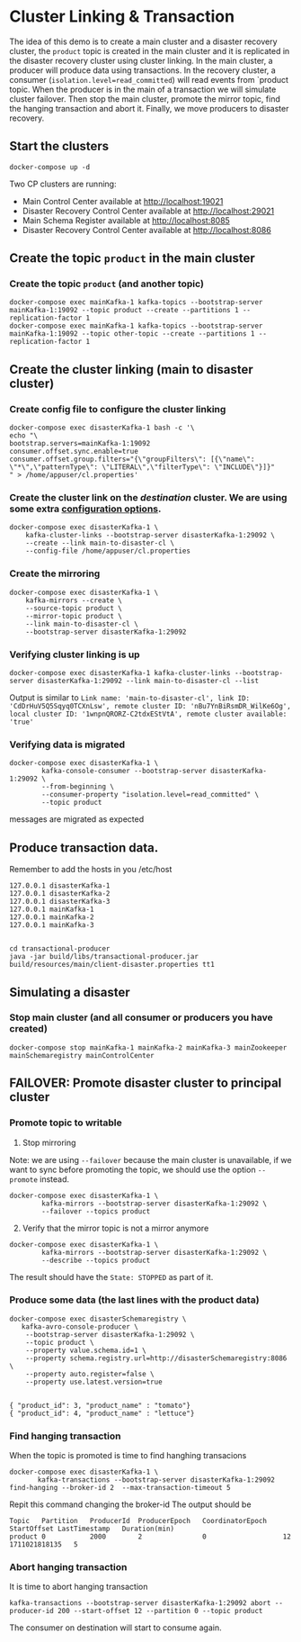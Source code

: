 # Cluster Linking & Transaction

The idea of this demo is to create a main cluster and a disaster recovery cluster, the `product` topic is created in the main cluster and it is replicated in the disaster recovery cluster using cluster linking. In the main cluster, a producer will produce data using transactions. In the recovery cluster, a consumer (`isolation.level=read_committed`) will read events from `product topic. When the producer is in the main of a transaction we will simulate cluster failover. Then stop the main cluster, promote the mirror topic, find the hanging transaction and abort it. Finally, we move producers to disaster recovery.

## Start the clusters

```shell
docker-compose up -d
```

Two CP clusters are running:

* Main Control Center available at [http://localhost:19021](http://localhost:19021/)
* Disaster Recovery Control Center available at [http://localhost:29021](http://localhost:29021/)
* Main Schema Register available at [http://localhost:8085](http://localhost:8085/)
* Disaster Recovery Control Center available at [http://localhost:8086](http://localhost:8086/)

## Create the topic `product`  in the main cluster

### Create the topic `product` (and another topic)

```shell
docker-compose exec mainKafka-1 kafka-topics --bootstrap-server mainKafka-1:19092 --topic product --create --partitions 1 --replication-factor 1
docker-compose exec mainKafka-1 kafka-topics --bootstrap-server mainKafka-1:19092 --topic other-topic --create --partitions 1 --replication-factor 1
```

## Create the cluster linking (main to disaster cluster)

### Create config file to configure the cluster linking

```shell
docker-compose exec disasterKafka-1 bash -c '\
echo "\
bootstrap.servers=mainKafka-1:19092
consumer.offset.sync.enable=true 
consumer.offset.group.filters="{\"groupFilters\": [{\"name\": \"*\",\"patternType\": \"LITERAL\",\"filterType\": \"INCLUDE\"}]}"
" > /home/appuser/cl.properties'
```

### Create the cluster link on the *destination* cluster. We are using some extra [configuration options](https://docs.confluent.io/platform/current/multi-dc-deployments/cluster-linking/configs.html#configuration-options).

```shell
docker-compose exec disasterKafka-1 \
    kafka-cluster-links --bootstrap-server disasterKafka-1:29092 \
    --create --link main-to-disaster-cl \
    --config-file /home/appuser/cl.properties
```

### Create the mirroring

```shell
docker-compose exec disasterKafka-1 \
    kafka-mirrors --create \
    --source-topic product \
    --mirror-topic product \
    --link main-to-disaster-cl \
    --bootstrap-server disasterKafka-1:29092
```

### Verifying cluster linking is up

```shell
docker-compose exec disasterKafka-1 kafka-cluster-links --bootstrap-server disasterKafka-1:29092 --link main-to-disaster-cl --list
````

Output is similar to `Link name: 'main-to-disaster-cl', link ID: 'CdDrHuV5Q5Sqyq0TCXnLsw', remote cluster ID: 'nBu7YnBiRsmDR_WilKe6Og', local cluster ID: '1wnpnQRORZ-C2tdxEStVtA', remote cluster available: 'true'`

### Verifying data is migrated

```shell
docker-compose exec disasterKafka-1 \
        kafka-console-consumer --bootstrap-server disasterKafka-1:29092 \
        --from-beginning \
        --consumer-property "isolation.level=read_committed" \
        --topic product
```

messages are migrated as expected

## Produce transaction data.

Remember to add the hosts in you /etc/host

```
127.0.0.1 disasterKafka-1
127.0.0.1 disasterKafka-2
127.0.0.1 disasterKafka-3
127.0.0.1 mainKafka-1
127.0.0.1 mainKafka-2
127.0.0.1 mainKafka-3
```

```

```

```shell
cd transactional-producer
java -jar build/libs/transactional-producer.jar build/resources/main/client-disaster.properties tt1
```

## Simulating a disaster

### Stop main cluster (and all consumer or producers you have created)

```shell
docker-compose stop mainKafka-1 mainKafka-2 mainKafka-3 mainZookeeper mainSchemaregistry mainControlCenter
```

## FAILOVER: Promote disaster cluster to principal cluster

### Promote topic to writable

1. Stop mirroring

Note: we are using `--failover` because the main cluster is unavailable, if we want to sync before promoting the topic, we should use the option `--promote` instead.

```shell
docker-compose exec disasterKafka-1 \
        kafka-mirrors --bootstrap-server disasterKafka-1:29092 \
        --failover --topics product
```

2. Verify that the mirror topic is not a mirror anymore

```shell
docker-compose exec disasterKafka-1 \
        kafka-mirrors --bootstrap-server disasterKafka-1:29092 \
        --describe --topics product
```

The result should have the `State: STOPPED` as part of it.

### Produce some data (the last lines with the product data)

```shell
docker-compose exec disasterSchemaregistry \
   kafka-avro-console-producer \
    --bootstrap-server disasterKafka-1:29092 \
    --topic product \
    --property value.schema.id=1 \
    --property schema.registry.url=http://disasterSchemaregistry:8086 \
    --property auto.register=false \
    --property use.latest.version=true


{ "product_id": 3, "product_name" : "tomato"} 
{ "product_id": 4, "product_name" : "lettuce"}
```

### Find hanging transaction

When the topic is promoted is time to find hanghing transacions

```shell
docker-compose exec disasterKafka-1 \
       kafka-transactions --bootstrap-server disasterKafka-1:29092 find-hanging --broker-id 2  --max-transaction-timeout 5
```

Repit this command changing the broker-id
The output should be

```shell
Topic  	Partition	ProducerId	ProducerEpoch	CoordinatorEpoch	StartOffset	LastTimestamp	Duration(min)	
product	0        	2000      	2            	0               	12         	1711021818135	5
```

### Abort hanging transaction

It is time to abort hanging transaction

```shell
kafka-transactions --bootstrap-server disasterKafka-1:29092 abort --producer-id 200 --start-offset 12 --partition 0 --topic product
```

The consumer on destination will start to consume again.

